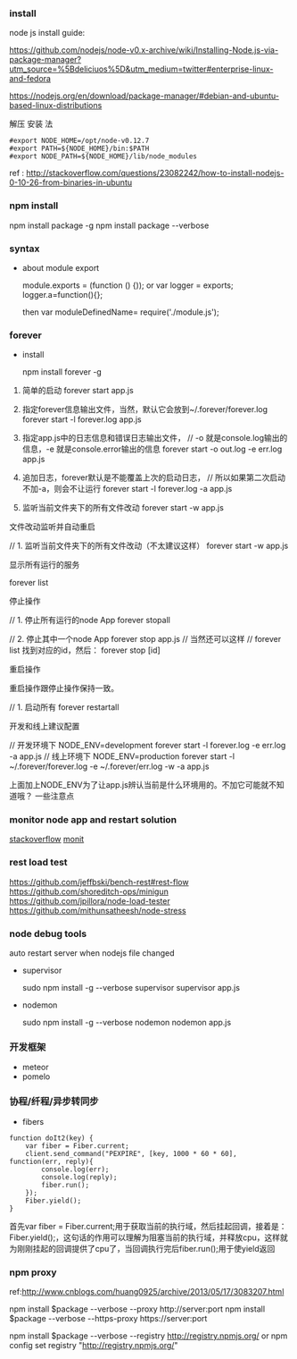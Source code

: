 ### install

node js install guide:

  https://github.com/nodejs/node-v0.x-archive/wiki/Installing-Node.js-via-package-manager?utm_source=%5Bdeliciuos%5D&utm_medium=twitter#enterprise-linux-and-fedora

  https://nodejs.org/en/download/package-manager/#debian-and-ubuntu-based-linux-distributions



解压 安装 法

```
#export NODE_HOME=/opt/node-v0.12.7
#export PATH=${NODE_HOME}/bin:$PATH
#export NODE_PATH=${NODE_HOME}/lib/node_modules
```

  ref : http://stackoverflow.com/questions/23082242/how-to-install-nodejs-0-10-26-from-binaries-in-ubuntu

### npm install

  npm install package -g
  npm install package --verbose

### syntax

- about module export

  module.exports = (function () {));
  or
  var logger = exports;
  logger.a=function(){};

  then
  var moduleDefinedName= require('./module.js');

### forever
- install

  npm install forever -g

1. 简单的启动
forever start app.js

2. 指定forever信息输出文件，当然，默认它会放到~/.forever/forever.log
forever start -l forever.log app.js

3. 指定app.js中的日志信息和错误日志输出文件，
//  -o 就是console.log输出的信息，-e 就是console.error输出的信息
forever start -o out.log -e err.log app.js

4. 追加日志，forever默认是不能覆盖上次的启动日志，
//  所以如果第二次启动不加-a，则会不让运行
forever start -l forever.log -a app.js

 5. 监听当前文件夹下的所有文件改动
forever start -w app.js

文件改动监听并自动重启

// 1. 监听当前文件夹下的所有文件改动（不太建议这样）
forever start -w app.js

显示所有运行的服务

forever list

停止操作

// 1. 停止所有运行的node App
forever stopall

// 2. 停止其中一个node App
forever stop app.js
// 当然还可以这样
// forever list 找到对应的id，然后：
forever stop [id]

重启操作

重启操作跟停止操作保持一致。

// 1. 启动所有
forever restartall

开发和线上建议配置

// 开发环境下
NODE_ENV=development forever start -l forever.log -e err.log -a app.js
// 线上环境下
NODE_ENV=production forever start -l ~/.forever/forever.log -e ~/.forever/err.log -w -a app.js

上面加上NODE_ENV为了让app.js辨认当前是什么环境用的。不加它可能就不知道哦？
一些注意点

### monitor node app and restart solution

  [stackoverflow](http://stackoverflow.com/questions/23713508/restart-node-js-forever-process-if-response-time-too-big)
  [monit](http://howtonode.org/deploying-node-upstart-monit)

### rest load test

  https://github.com/jeffbski/bench-rest#rest-flow
  https://github.com/shoreditch-ops/minigun
  https://github.com/jpillora/node-load-tester
  https://github.com/mithunsatheesh/node-stress

### node debug tools

auto restart server when nodejs file changed

- supervisor

    sudo npm install -g --verbose supervisor
    supervisor app.js

- nodemon

    sudo npm install -g --verbose nodemon
    nodemon app.js

### 开发框架

- meteor
- pomelo

### 协程/纤程/异步转同步

- fibers

```
function doIt2(key) {
    var fiber = Fiber.current;
    client.send_command("PEXPIRE", [key, 1000 * 60 * 60], function(err, reply){
        console.log(err);
        console.log(reply);
        fiber.run();
    });
    Fiber.yield();
}
```

首先var fiber = Fiber.current;用于获取当前的执行域，然后挂起回调，接着是：Fiber.yield();，这句话的作用可以理解为阻塞当前的执行域，并释放cpu，这样就为刚刚挂起的回调提供了cpu了，当回调执行完后fiber.run();用于使yield返回


### npm proxy

ref:http://www.cnblogs.com/huang0925/archive/2013/05/17/3083207.html

  npm install $package --verbose --proxy http://server:port
  npm install $package --verbose --https-proxy https://server:port

  npm install $package --verbose --registry http://registry.npmjs.org/
  or
  npm config set registry "http://registry.npmjs.org/"
